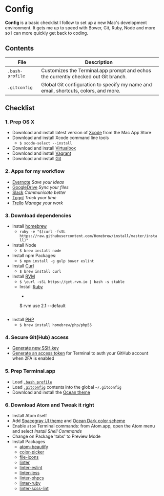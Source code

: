 # Config

**Config** is a basic checklist I follow to set up a new Mac's development environment. It gets me up to speed with Bower, Git, Ruby, Node and more so I can more quickly get back to coding.

## Contents

| File | Description |
| --- | --- |
| `.bash-profile` | Customizes the Terminal.app prompt and echos the currently checked out Git branch. |
| `.gitconfig` | Global Git configuration to specify my name and email, shortcuts, colors, and more. |

## Checklist

### 1. Prep OS X

- Download and install latest version of [Xcode](https://developer.apple.com/xcode/) from the Mac App Store
- Download and install Xcode command line tools
  - `$ xcode-select --install`
- Download and install [Virtualbox](https://www.virtualbox.org/wiki/Downloads)
- Download and install [Vagrant](http://www.vagrantup.com/downloads.html)
- Download and install [Git](http://git-scm.com/downloads)

### 2. Apps for my workflow

- [Evernote](https://evernote.com) *Save your ideas*
- [GoogleDrive](https://www.google.com/drive/) *Sync your files*
- [Slack](https://slack.com) *Communicate better*
- [Toggl](https://www.toggl.com/) *Track your time*
- [Trello](https://trello.com/) *Manage your work*

### 3. Download dependencies

- Install [homebrew](https://github.com/Homebrew/homebrew)
  - `ruby -e "$(curl -fsSL https://raw.githubusercontent.com/Homebrew/install/master/install)"`
- Install Node
  - `$ brew install node`
- Install npm Packages:
  - `$ npm install -g gulp bower eslint`
- Install [Curl](http://brewformulas.org/Curl)
  - `$ brew install curl`
- Install [RVM](https://rvm.io/)
  - `$ \curl -sSL https://get.rvm.io | bash -s stable`
  - Install [Ruby](https://www.ruby-lang.org/)
    - ```$ rvm install 2.1
    $ rvm use 2.1 --default
    ```
- Install [PHP](http://www.php.net/)
  - `$ brew install homebrew/php/php55`

### 4. Secure Git(Hub) access

- [Generate new SSH key](https://help.github.com/articles/generating-ssh-keys/)
- [Generate an access token](https://help.github.com/articles/creating-an-access-token-for-command-line-use/) for Terminal to auth your GitHub account when 2FA is enabled

### 5. Prep Terminal.app

- Load [`.bash_profile`](/.bash_profile)
- Load [`.gitconfig`](/.gitconfig) contents into the global `~/.gitconfig`
- Download and install the [Ocean theme](https://github.com/mdo/ocean-terminal)

### 6. Download Atom and Tweak it right

- Install Atom itself
- Add [Spacegray UI theme](https://atom.io/themes/spacegray-dark-ui) and [Ocean Dark color scheme](https://atom.io/themes/base16-ocean-dark-syntax)
- Enable `atom` Terminal commands: from Atom.app, open the Atom menu and select *Install Shell Commands*
- Change on Package 'tabs' to Preview Mode
- Install Packages
  - [atom-beautify](https://atom.io/packages/atom-beautify)
  - [color-picker](https://atom.io/packages/color-picker)
  - [file-icons](https://atom.io/packages/file-icons)
  - [linter](https://atom.io/packages/linter)
  - [linter-eslint](https://atom.io/packages/linter-eslint)
  - [linter-less](https://atom.io/packages/linter-less)
  - [linter-phpcs](https://atom.io/packages/linter-phpcs)
  - [linter-ruby](https://atom.io/packages/linter-ruby)
  - [linter-scss-lint](https://atom.io/packages/linter-scss-lint)
